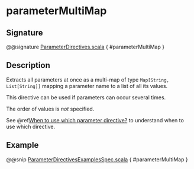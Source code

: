 # parameterMultiMap

## Signature

@@signature [ParameterDirectives.scala]($akka-http$/akka-http/src/main/scala/akka/http/scaladsl/server/directives/ParameterDirectives.scala) { #parameterMultiMap }

## Description

Extracts all parameters at once as a multi-map of type `Map[String, List[String]]` mapping
a parameter name to a list of all its values.

This directive can be used if parameters can occur several times.

The order of values is *not* specified.

See @ref[When to use which parameter directive?](index.md#which-parameter-directive) to understand when to use which directive.

## Example

@@snip [ParameterDirectivesExamplesSpec.scala]($test$/scala/docs/http/scaladsl/server/directives/ParameterDirectivesExamplesSpec.scala) { #parameterMultiMap }
